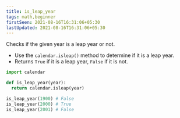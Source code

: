 ```yaml
---
title: is_leap_year
tags: math,beginner
firstSeen: 2021-08-16T16:31:06+05:30
lastUpdated: 2021-08-16T16:31:06+05:30
---
```


Checks if the given year is a leap year or not.

- Use the `calendar.isleap()` method to determine if it is a leap year.
- Returns `True` if it is a leap year, `False` if it is not.

```py
import calendar

def is_leap_year(year):
  return calendar.isleap(year)
```

```py
is_leap_year(1900) # False
is_leap_year(2000) # True
is_leap_year(2001) # False
```
